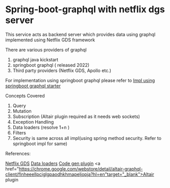 # Spring-boot-graphql with netflix dgs server

This service acts as backend server which provides data using graphql implemented using Netflix GDS framework

There are various providers of graphql
1. graphql java kickstart
2. springboot graphql ( released 2022)
3. Third party providers (Netflix GDS, Apollo etc.)


For implementation using springboot graphql please refer to <a href="https://github.com/charanguggilam123/springboot-graphql-tutorial">Impl using springboot graphql starter</a>

Concepts Covered
1. Query
2. Mutation
3. Subscription (Altair plugin required as it needs web sockets)
4. Exception Handling
5. Data loaders (resolve 1+n )
6. Filters
7. Security is same across all impl(using spring method security. Refer to springboot impl for same)

References:

<a href="https://netflix.github.io/dgs/getting-started/" target="_blank">Netflix GDS</a>
<a href="https://netflix.github.io/dgs/data-loaders/" target="_blank">Data loaders</a>
<a href="https://netflix.github.io/dgs/generating-code-from-schema/" target="_blank">Code gen plugin</a>
<a href="https://chrome.google.com/webstore/detail/altair-graphql-client/flnheeellpciglgpaodhkhmapeljopja?hl=en"target="_blank">Altair plugin</a>

